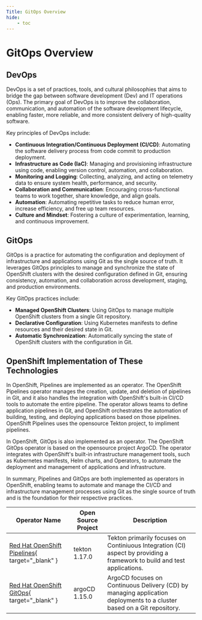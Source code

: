 ```yaml
---
Title: GitOps Overview
hide:
    - toc
---
```


# GitOps Overview

## DevOps

DevOps is a set of practices, tools, and cultural philosophies that aims to bridge the gap between software development (Dev) and IT operations (Ops). The primary goal of DevOps is to improve the collaboration, communication, and automation of the software development lifecycle, enabling faster, more reliable, and more consistent delivery of high-quality software.

Key principles of DevOps include:

-  **Continuous Integration/Continuous Deployment (CI/CD)**: Automating the software delivery process from code commit to production deployment.
-  **Infrastructure as Code (IaC)**: Managing and provisioning infrastructure using code, enabling version control, automation, and collaboration.
-  **Monitoring and Logging**: Collecting, analyzing, and acting on telemetry data to ensure system health, performance, and security.
-  **Collaboration and Communication**: Encouraging cross-functional teams to work together, share knowledge, and align goals.
-  **Automation**: Automating repetitive tasks to reduce human error, increase efficiency, and free up team resources.
-  **Culture and Mindset**: Fostering a culture of experimentation, learning, and continuous improvement.

## GitOps

GitOps is a practice for automating the configuration and deployment of infrastructure and applications using Git as the single source of truth. It leverages GitOps principles to manage and synchronize the state of OpenShift clusters with the desired configuration defined in Git, ensuring consistency, automation, and collaboration across development, staging, and production environments.

Key GitOps practices include:

-  **Managed OpenShift Clusters**: Using GitOps to manage multiple OpenShift clusters from a single Git repository.
-  **Declarative Configuration**: Using Kubernetes manifests to define resources and their desired state in Git.
-  **Automatic Synchronization**: Automatically syncing the state of OpenShift clusters with the configuration in Git.

## OpenShift Implementation of These Technologies

In OpenShift, Pipelines are implemented as an operator. The OpenShift Pipelines operator manages the creation, update, and deletion of pipelines in Git, and it also handles the integration with OpenShift's built-in CI/CD tools to automate the entire pipeline.  The operator allows teams to define application pipelines in Git, and OpenShift orchestrates the automation of building, testing, and deploying applications based on those pipelines. OpenShift Pipelines uses the opensource Tekton project, to impliment pipelines.


In OpenShift, GitOps is also implemented as an operator. The OpenShift GitOps operator is based on the opensource project ArgoCD.  The operator integrates with OpenShift's built-in infrastructure management tools, such as Kubernetes manifests, Helm charts, and Operators, to automate the deployment and management of applications and infrastructure.

In summary, Pipelines and GitOps are both implemented as operators in OpenShift, enabling teams to automate and manage the CI/CD and infrastructure management processes using Git as the single source of truth and is the foundation for their respective practices.

| Operator Name                                                                                                                                           | Open Source Project | Description                                                                                                              |
|---------------------------------------------------------------------------------------------------------------------------------------------------------|---------------------|--------------------------------------------------------------------------------------------------------------------------|
| [Red Hat OpenShift Pipelines](https://docs.openshift.com/pipelines/1.17/about/about-pipelines.html){ target="_blank" }                                  | tekton 1.17.0       | Tekton primarily focuses on Continiuous Integration (CI) aspect by providing a framework to build and test applications. |
| [Red Hat OpenShift GitOps](https://docs.openshift.com/gitops/1.15/understanding_openshift_gitops/about-redhat-openshift-gitops.html){ target="_blank" } | argoCD 1.15.0       | ArgoCD focuses on Continuous Delivery (CD) by managing application deployments to a cluster based on a Git repository.   |


